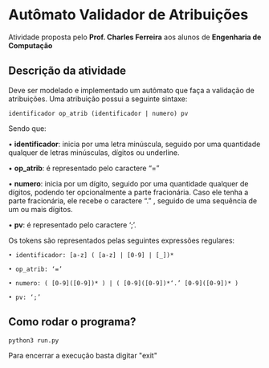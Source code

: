# Autômato Validador de Atribuições

Atividade proposta pelo **Prof. Charles Ferreira** aos alunos de **Engenharia de Computação**

## **Descrição da atividade**

Deve ser modelado e implementado um autômato que faça a validação de atribuições. Uma
atribuição possui a seguinte sintaxe:

```
identificador op_atrib (identificador | numero) pv
```
Sendo que:

• **identificador**: inicia por uma letra minúscula, seguido por uma quantidade qualquer de
letras minúsculas, dígitos ou underline.

• **op_atrib**: é representado pelo caractere “=”

• **numero**: inicia por um dígito, seguido por uma quantidade qualquer de dígitos, podendo ter opcionalmente a parte fracionária. Caso ele tenha a parte fracionária, ele recebe o
caractere “.” , seguido de uma sequência de um ou mais dígitos.

• **pv**: é representado pelo caractere ‘;’.

Os tokens são representados pelas seguintes expressões regulares:

```
• identificador: [a-z] ( [a-z] | [0-9] | [_])*
```
```
• op_atrib: ‘=’
```
```
• numero: ( [0-9]([0-9])* ) | ( [0-9]([0-9])*‘.’ [0-9]([0-9])* )
```
```
• pv: ‘;’
```
## Como rodar o programa?

```
python3 run.py
```

Para encerrar a execução basta digitar "exit"
